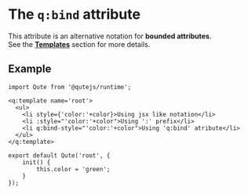 # The `q:bind` attribute

This attribute is an alternative notation for **bounded attributes**.  \
See the **[Templates](#/templates)** section for more details.

## Example

```jsq
import Qute from '@qutejs/runtime';

<q:template name='root'>
  <ul>
  	<li style={'color:'+color}>Using jsx like notation</li>
  	<li :style="'color:'+color">Using ':' prefix</li>
  	<li q:bind-style="'color:'+color">Using 'q:bind' atribute</li>
  </ul>
</q:template>

export default Qute('root', {
	init() {
		this.color = 'green';
	}
});
```
